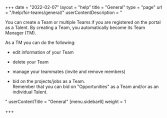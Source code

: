 +++
date = "2022-02-07"
layout = "help"
title = "General"
type = "page"
url = "/help/for-teams/general/"
userContentDescription = "<p>You can create a Team or multiple Teams if you are registered on the portal as a Talent. By creating a Team, you automatically become its Team Manager (TM).</p><p>As a TM you can do the following:</p><ul><li><p>edit information of your Team</p></li><li><p>delete your Team</p></li><li><p>manage your teammates (invite and remove members)</p></li><li><p>bid on the projects/jobs as a Team.<br>Remember that you can bid on \"Opportunities\" as a Team and/or as an individual Talent.</p></li></ul>"
userContentTitle = "General"
[menu.sidebar6]
weight = 1

+++
